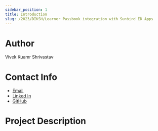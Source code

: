 ```yaml
---
sidebar_position: 1
title: Introduction
slug: /2023/DIKSH/Learner Passbook integration with Sunbird ED Apps
---
```



# Author
Vivek Kuamr Shrivastav

# Contact Info
- [Email](mailto:viveksrivastav1998vns@gmail.com)
- [Linked In](https://www.linkedin.com/in/vivek-kumar-shrivastav/)
- [GitHub](https://github.com/Vivek-Kumar-Shrivastav)

# Project Description

